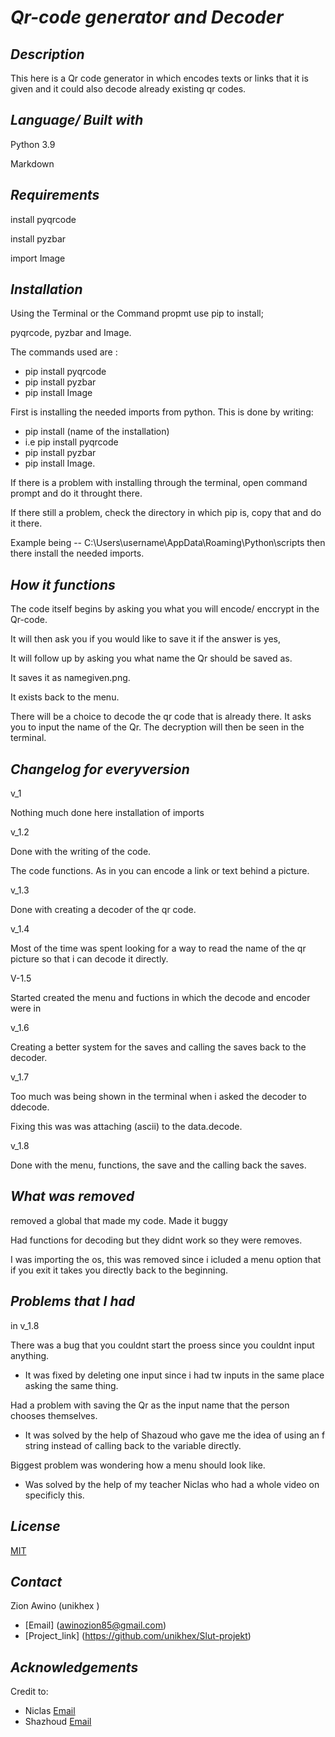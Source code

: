 # *Qr-code generator and Decoder*

## *Description*

This here is a Qr code generator in which encodes texts or links that it is given and it could also decode already existing qr codes.

## *Language/ Built with*

Python 3.9

Markdown

## *Requirements*

install pyqrcode

install pyzbar

import Image

## *Installation*

Using the Terminal or the Command propmt use pip to install;

 pyqrcode, pyzbar and Image.

The commands used are :

- pip install pyqrcode
- pip install pyzbar
- pip install Image

 First is installing the needed imports from python.
 This is done by writing:

- pip install (name of  the installation)
- i.e pip install pyqrcode
- pip install pyzbar
- pip install Image.

If there is a problem with installing through the terminal,
 open command prompt and do it throught there.

 If there still a problem, check the directory in which pip is, copy that and do it there.

 Example being -- C:\Users\username\AppData\Roaming\Python\scripts
 then there install the needed imports.

## *How it functions*

The code itself  begins by asking you what you will encode/ enccrypt in the Qr-code.

It will then ask you if you would like to save it if the answer is yes,

It will follow up by asking you what name the Qr should be saved as.

It saves it as namegiven.png.

It exists back to the menu.

There will be a choice to decode the qr code that is already there. It asks you to input the name of the Qr. The decryption will then be seen in the terminal.

## *Changelog for everyversion*

v_1

Nothing much done here
installation of imports

v_1.2

Done with the writing of the code.

The code functions. As in you can encode a link or text behind a picture.

v_1.3

Done with creating a decoder of the qr code.

v_1.4

Most of the time was spent looking for a way to read the name of the qr picture so that i can decode it directly.

V-1.5

Started created the menu and fuctions in which the decode and encoder were in

v_1.6

Creating a better system for the saves and calling the saves back to the decoder.

v_1.7

Too much was being shown in the terminal when i asked the decoder to ddecode.

Fixing this was was attaching (ascii) to the data.decode.

v_1.8

Done with the menu, functions, the save and the calling back the saves.

## *What was removed*

removed a global that made my code. Made it buggy

Had functions for decoding but they didnt work so they were removes.

I was importing the os, this was removed since i icluded a menu option that if you exit it takes you directly back to the beginning.

## *Problems that I had*

in v_1.8

There was a bug that you couldnt start the proess since you couldnt input anything.

- It was fixed by deleting one input since  i had tw inputs in the same place asking the same thing.

Had a problem with saving the Qr as the input name that the person chooses themselves.

- It was solved by the help of Shazoud who gave me the idea of using an f string instead of calling back to the variable directly.

Biggest problem was wondering how a menu should look like.

- Was solved by the help of my teacher Niclas who had a whole video on specificly this.

## *License*

[MIT](https://choosealicense.com/licenses/mit/)

## *Contact*

Zion Awino (unikhex )

- [Email] (awinozion85@gmail.com)
- [Project_link] (<https://github.com/unikhex/Slut-projekt>)

## *Acknowledgements*

Credit to:

- Niclas
[Email](niclas.lund@ga.ntig.se)
- Shazhoud
[Email](shahzod.ravshanov@elev.ga.ntig.se )
